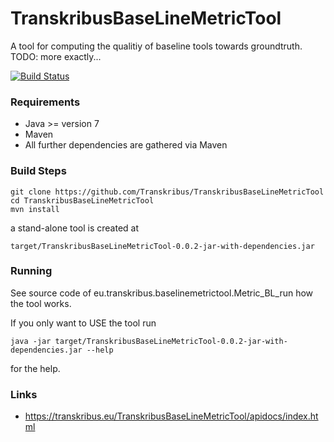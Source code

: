# TranskribusBaseLineMetricTool
A tool for computing the qualitiy of baseline tools towards groundtruth. TODO: more exactly...

[![Build Status](http://dbis-halvar.uibk.ac.at/jenkins/buildStatus/icon?job=TranskribusBaseLineMetricTool)](http://dbis-halvar.uibk.ac.at/jenkins/job/TranskribusBaseLineMetricTool)

### Requirements
- Java >= version 7
- Maven
- All further dependencies are gathered via Maven

### Build Steps
```
git clone https://github.com/Transkribus/TranskribusBaseLineMetricTool
cd TranskribusBaseLineMetricTool
mvn install
```
a stand-alone tool is created at
```
target/TranskribusBaseLineMetricTool-0.0.2-jar-with-dependencies.jar
```
### Running
See source code of
eu.transkribus.baselinemetrictool.Metric_BL_run
how the tool works.

If you only want to USE the tool run
```
java -jar target/TranskribusBaseLineMetricTool-0.0.2-jar-with-dependencies.jar --help
```
for the help.

### Links
- https://transkribus.eu/TranskribusBaseLineMetricTool/apidocs/index.html
